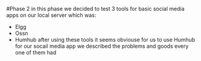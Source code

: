 #Phase 2
in this phase we decided to test 3 tools for basic social media apps on our local server which was:
- Elgg
- Ossn
- Humhub
after using these tools it seems obviouse for us to use Humhub for our socail media app we described the problems and goods every one of them had 
